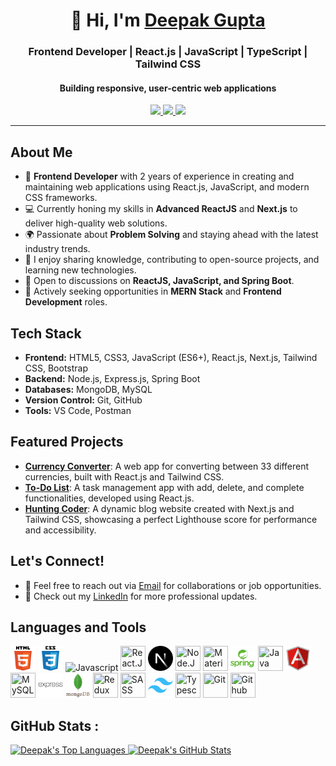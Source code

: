 <h1 align="center">👋 Hi, I'm <a href="https://github.com/deepakguptabvp" target="blank">Deepak Gupta</a></h1>

<h3 align="center">Frontend Developer | React.js | JavaScript | TypeScript | Tailwind CSS</h3>
<h4 align="center">Building responsive, user-centric web applications</h4>

<p align="center">
   <a href="https://portfolio-deepak-gupta.vercel.app/" target="_blank">
    <img src="https://img.shields.io/badge/Portfolio-0077B5?style=for-the-badge&logo=portfolio&logoColor=white"/>
  </a>
  <a href="https://www.linkedin.com/in/deepak-gupta-057684141/" target="_blank">
    <img src="https://img.shields.io/badge/LinkedIn-0077B5?style=for-the-badge&logo=linkedin&logoColor=white"/>
  </a>
  <a href="mailto:deepakgupta.150743@gmail.com">
    <img src="https://img.shields.io/badge/Gmail-D14836?style=for-the-badge&logo=gmail&logoColor=white"/>
  </a>
</p>



<!-- <p align="center">
  <img align="center" height="300" width="400" alt="React" src="https://www.tatvasoft.com/blog/wp-content/uploads/2022/07/Why-Use-React.jpg">
</p>  -->

---

## About Me
- 🎯 **Frontend Developer** with 2 years of experience in creating and maintaining web applications using React.js, JavaScript, and modern CSS frameworks.
- 💻 Currently honing my skills in **Advanced ReactJS** and **Next.js** to deliver high-quality web solutions.
- 🌍 Passionate about **Problem Solving** and staying ahead with the latest industry trends.
- 🚀 I enjoy sharing knowledge, contributing to open-source projects, and learning new technologies.
- 💬 Open to discussions on **ReactJS, JavaScript, and Spring Boot**.
- 🤝 Actively seeking opportunities in **MERN Stack** and **Frontend Development** roles.

## Tech Stack
- **Frontend:** HTML5, CSS3, JavaScript (ES6+), React.js, Next.js, Tailwind CSS, Bootstrap
- **Backend:** Node.js, Express.js, Spring Boot
- **Databases:** MongoDB, MySQL
- **Version Control:** Git, GitHub
- **Tools:** VS Code, Postman

## Featured Projects
- [**Currency Converter**](https://github.com/deepakguptabvp/currency-converter): A web app for converting between 33 different currencies, built with React.js and Tailwind CSS.
- [**To-Do List**](https://todo-list-gama.vercel.app/): A task management app with add, delete, and complete functionalities, developed using React.js.
- [**Hunting Coder**](https://huntingcoder-delta.vercel.app/): A dynamic blog website created with Next.js and Tailwind CSS, showcasing a perfect Lighthouse score for performance and accessibility.

## Let's Connect!
- 📧 Feel free to reach out via [Email](mailto:deepakgupta.150743@gmail.com) for collaborations or job opportunities.
- 💼 Check out my [LinkedIn](https://www.linkedin.com/in/deepak-gupta-057684141/) for more professional updates.


## **Languages and Tools**
<p>
<img src="https://raw.githubusercontent.com/devicons/devicon/master/icons/html5/html5-original-wordmark.svg" title="HTML5" width="40px" height="40px">
<img src="https://raw.githubusercontent.com/devicons/devicon/master/icons/css3/css3-original-wordmark.svg" title="CSS3" width="40px" height="40px">
<img src="https://cdn.jsdelivr.net/gh/devicons/devicon/icons/javascript/javascript-original.svg" title="Javascript" width=40px heigth=50px >
<img src ="https://cdn.jsdelivr.net/gh/devicons/devicon/icons/react/react-original-wordmark.svg" title="React.Js" width="40px" height="40px">
<img src="https://github.com/devicons/devicon/blob/v2.15.1/icons/nextjs/nextjs-original.svg" title="Next.Js" width="40px" height="40px" >
<img src="https://cdn.jsdelivr.net/gh/devicons/devicon/icons/nodejs/nodejs-original.svg" title="Node.Js"  width="40px" height="40px" />
<img src="https://cdn.jsdelivr.net/gh/devicons/devicon/icons/materialui/materialui-original.svg"  title="Material-UI" width="40px" height="40px" />
<img src ="https://github.com/devicons/devicon/blob/v2.15.1/icons/spring/spring-original-wordmark.svg" title="Spring" width="40px" height="40px">
<img src="https://cdn.jsdelivr.net/gh/devicons/devicon/icons/java/java-original.svg" title="Java" width="40px" height="40px" />
<img src="https://github.com/devicons/devicon/blob/v2.15.1/icons/angularjs/angularjs-original.svg" title="Angular" width="40px" height="40px" />
<img src="https://cdn.jsdelivr.net/gh/devicons/devicon/icons/mysql/mysql-original-wordmark.svg" title="MySQL"  width="40px" height="40px" />
<img src="https://github.com/devicons/devicon/blob/v2.15.1/icons/express/express-original-wordmark.svg" title="Express.JS"  width="40px" height="40px" />
<img src="https://github.com/devicons/devicon/blob/v2.15.1/icons/mongodb/mongodb-original-wordmark.svg" title="MongoDB"  width="40px" height="40px" />
<img src="https://cdn.jsdelivr.net/gh/devicons/devicon/icons/redux/redux-original.svg" title="Redux"  width="40px" height="40px" />
<img src="https://cdn.jsdelivr.net/gh/devicons/devicon/icons/sass/sass-original.svg" title="SASS" width="40px" height="40px" />
<img src="https://github.com/devicons/devicon/blob/v2.15.1/icons/tailwindcss/tailwindcss-plain.svg" title="Tailwind CSS"  width="40px" height="40px" />
<img src="https://cdn.jsdelivr.net/gh/devicons/devicon/icons/typescript/typescript-original.svg" title="Typescript"  width="40px" height="40px" />
<img src ="https://cdn.jsdelivr.net/gh/devicons/devicon/icons/git/git-plain.svg" title="Git" width="40px" height="40px">
<img src="https://cdn.jsdelivr.net/gh/devicons/devicon/icons/github/github-original-wordmark.svg" title="Github" width="40px" height="40px"> 
<!-- <img src ="https://cdn.jsdelivr.net/gh/devicons/devicon/icons/vscode/vscode-original-wordmark.svg" title="VS Studio Code" width="35px" height="35px">
<img src="https://cdn.jsdelivr.net/gh/devicons/devicon/icons/android/android-original-wordmark.svg" title="Android" width="40px" height="40px" />         
<img src="https://cdn.jsdelivr.net/gh/devicons/devicon/icons/androidstudio/androidstudio-plain-wordmark.svg" title="Android-Studio" width="40px" height="40px"/> -->
</p>

## **GitHub Stats** :

<a href="https://github.com/deepakguptabvp" title="Check out Deepak's GitHub profile">
  <img width="49%" height="30%" alt="Deepak's Top Languages" src="https://github-readme-stats.vercel.app/api/top-langs/?username=deepakguptabvp&layout=compact&theme=tokyonight" />
</a>
<a href="https://github.com/deepakguptabvp" title="Deepak's GitHub Stats">
  <img width="50%" height="60%" alt="Deepak's GitHub Stats" src="https://github-readme-stats.vercel.app/api?username=deepakguptabvp&show_icons=true&theme=tokyonight"/>
</a>




<!-- ## **Projects** -->

<!-- BLOG-POST-LIST:START -->
<!-- 
- [Tesla Website Clone using ReactJS](https://tesla-clone-shyamtawli.netlify.app/)
- [Landing Page Responsive - dolla](https://dolla-responsive-shyamtawli.netlify.app/)
- [YouTube Clone using HTML & CSS](https://youtube-clone-shyamtawli.netlify.app/)
- [ToDo List using ReactJS](https://todo-react-shyamtawli.netlify.app/)
- [Crypto Price Tracker using ReactJS](https://crypto-price-shyamtawli.netlify.app/) -->
<!-- BLOG-POST-LIST:END -->

